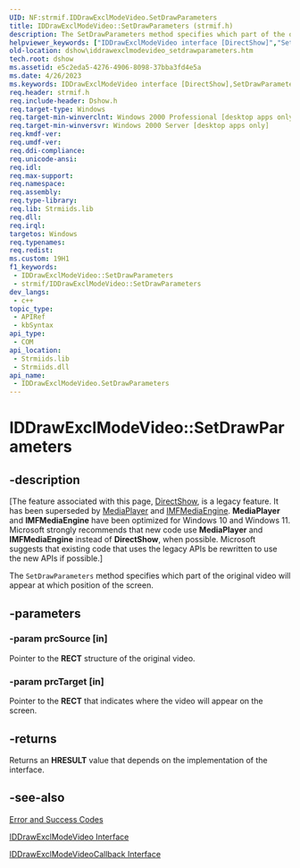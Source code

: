 ```yaml
---
UID: NF:strmif.IDDrawExclModeVideo.SetDrawParameters
title: IDDrawExclModeVideo::SetDrawParameters (strmif.h)
description: The SetDrawParameters method specifies which part of the original video will appear at which position of the screen.
helpviewer_keywords: ["IDDrawExclModeVideo interface [DirectShow]","SetDrawParameters method","IDDrawExclModeVideo.SetDrawParameters","IDDrawExclModeVideo::SetDrawParameters","IDDrawExclModeVideoSetDrawParameters","SetDrawParameters","SetDrawParameters method [DirectShow]","SetDrawParameters method [DirectShow]","IDDrawExclModeVideo interface","dshow.iddrawexclmodevideo_setdrawparameters","strmif/IDDrawExclModeVideo::SetDrawParameters"]
old-location: dshow\iddrawexclmodevideo_setdrawparameters.htm
tech.root: dshow
ms.assetid: e5c2eda5-4276-4906-8098-37bba3fd4e5a
ms.date: 4/26/2023
ms.keywords: IDDrawExclModeVideo interface [DirectShow],SetDrawParameters method, IDDrawExclModeVideo.SetDrawParameters, IDDrawExclModeVideo::SetDrawParameters, IDDrawExclModeVideoSetDrawParameters, SetDrawParameters, SetDrawParameters method [DirectShow], SetDrawParameters method [DirectShow],IDDrawExclModeVideo interface, dshow.iddrawexclmodevideo_setdrawparameters, strmif/IDDrawExclModeVideo::SetDrawParameters
req.header: strmif.h
req.include-header: Dshow.h
req.target-type: Windows
req.target-min-winverclnt: Windows 2000 Professional [desktop apps only]
req.target-min-winversvr: Windows 2000 Server [desktop apps only]
req.kmdf-ver: 
req.umdf-ver: 
req.ddi-compliance: 
req.unicode-ansi: 
req.idl: 
req.max-support: 
req.namespace: 
req.assembly: 
req.type-library: 
req.lib: Strmiids.lib
req.dll: 
req.irql: 
targetos: Windows
req.typenames: 
req.redist: 
ms.custom: 19H1
f1_keywords:
 - IDDrawExclModeVideo::SetDrawParameters
 - strmif/IDDrawExclModeVideo::SetDrawParameters
dev_langs:
 - c++
topic_type:
 - APIRef
 - kbSyntax
api_type:
 - COM
api_location:
 - Strmiids.lib
 - Strmiids.dll
api_name:
 - IDDrawExclModeVideo.SetDrawParameters
---
```


# IDDrawExclModeVideo::SetDrawParameters


## -description

\[The feature associated with this page, [DirectShow](/windows/win32/directshow/directshow), is a legacy feature. It has been superseded by [MediaPlayer](/uwp/api/Windows.Media.Playback.MediaPlayer) and [IMFMediaEngine](/windows/win32/api/mfmediaengine/nn-mfmediaengine-imfmediaengine). **MediaPlayer** and **IMFMediaEngine** have been optimized for Windows 10 and Windows 11. Microsoft strongly recommends that new code use **MediaPlayer** and **IMFMediaEngine** instead of **DirectShow**, when possible. Microsoft suggests that existing code that uses the legacy APIs be rewritten to use the new APIs if possible.\]

The <code>SetDrawParameters</code> method specifies which part of the original video will appear at which position of the screen.

## -parameters

### -param prcSource [in]

Pointer to the <b>RECT</b> structure of the original video.

### -param prcTarget [in]

Pointer to the <b>RECT</b> that indicates where the video will appear on the screen.

## -returns

Returns an <b>HRESULT</b> value that depends on the implementation of the interface.

## -see-also

<a href="/windows/desktop/DirectShow/error-and-success-codes">Error and Success Codes</a>



<a href="/windows/desktop/api/strmif/nn-strmif-iddrawexclmodevideo">IDDrawExclModeVideo Interface</a>



<a href="/windows/desktop/api/strmif/nn-strmif-iddrawexclmodevideocallback">IDDrawExclModeVideoCallback Interface</a>